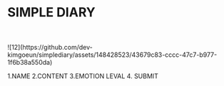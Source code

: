 # SIMPLE DIARY
<br>
<br>
<div>
![12](https://github.com/dev-kimgoeun/simplediary/assets/148428523/43679c83-cccc-47c7-b977-1f6b38a550da)  
</div>


1.NAME
2.CONTENT
3.EMOTION LEVAL
4. SUBMIT
